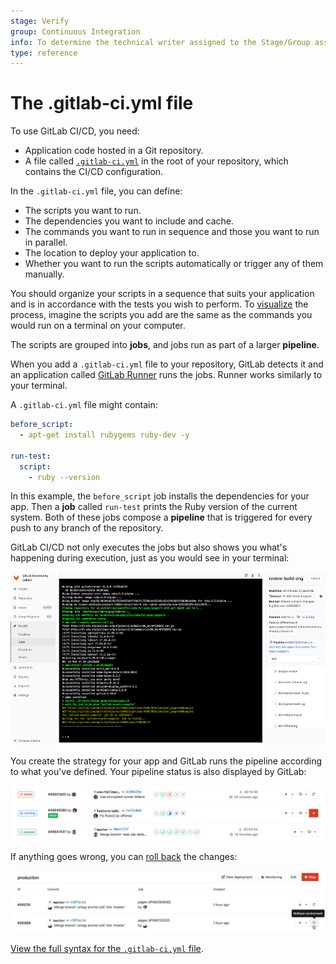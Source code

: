 ```yaml
---
stage: Verify
group: Continuous Integration
info: To determine the technical writer assigned to the Stage/Group associated with this page, see https://about.gitlab.com/handbook/engineering/ux/technical-writing/#designated-technical-writers
type: reference
---
```

<!-- markdownlint-disable MD044 -->
# The .gitlab-ci.yml file
<!-- markdownlint-enable MD044 -->

To use GitLab CI/CD, you need:

- Application code hosted in a Git repository.
- A file called [`.gitlab-ci.yml`](README.md) in the root of your repository, which
  contains the CI/CD configuration.

In the `.gitlab-ci.yml` file, you can define:

- The scripts you want to run.
- The dependencies you want to include and cache.
- The commands you want to run in sequence and those you want to run in parallel.
- The location to deploy your application to.
- Whether you want to run the scripts automatically or trigger any of them manually.

You should organize your scripts in a sequence that suits your application and is in accordance with
the tests you wish to perform. To [visualize](visualization.md) the process, imagine
the scripts you add are the same as the commands you would run on a terminal on your computer.

The scripts are grouped into **jobs**, and jobs run as part of a larger
**pipeline**.

When you add a `.gitlab-ci.yml` file to your
repository, GitLab detects it and an application called [GitLab Runner](https://docs.gitlab.com/runner/)
runs the jobs. Runner works similarly to your terminal.

A `.gitlab-ci.yml` file might contain:

```yaml
before_script:
  - apt-get install rubygems ruby-dev -y

run-test:
  script:
    - ruby --version
```

In this example, the `before_script` job installs the dependencies
for your app. Then a **job** called `run-test` prints the Ruby version of the current system.
Both of these jobs compose a **pipeline** that is triggered for every push
to any branch of the repository.

GitLab CI/CD not only executes the jobs but also shows you what's happening during execution,
just as you would see in your terminal:

![job running](img/job_running.png)

You create the strategy for your app and GitLab runs the pipeline
according to what you've defined. Your pipeline status is also
displayed by GitLab:

![pipeline status](img/pipeline_status.png)

If anything goes wrong, you can
[roll back](../environments/index.md#retrying-and-rolling-back) the changes:

![rollback button](img/rollback.png)

[View the full syntax for the `.gitlab-ci.yml` file](README.md).

